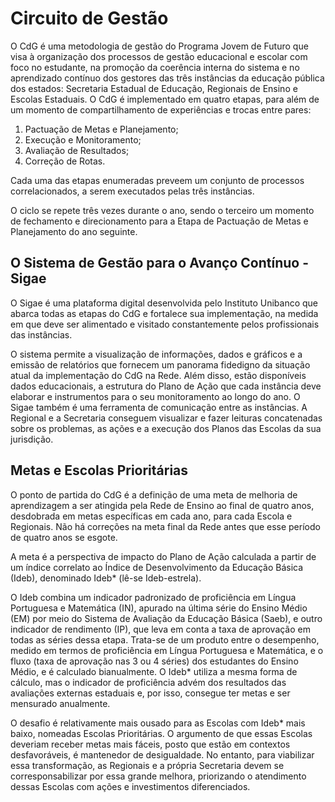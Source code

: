 # Circuito de Gestão

O CdG é uma metodologia de gestão do Programa Jovem de Futuro que visa à organização dos processos de gestão educacional e escolar com foco no estudante, na promoção da coerência interna do sistema e no aprendizado contínuo dos gestores das três instâncias da educação pública dos estados: Secretaria Estadual de Educação, Regionais de Ensino e Escolas Estaduais. O CdG é implementado em quatro etapas, para além de um momento de compartilhamento de experiências e trocas entre pares: 

1. Pactuação de Metas e Planejamento; 
2. Execução e Monitoramento; 
3. Avaliação de Resultados; 
4. Correção de Rotas.  
 
Cada uma das etapas enumeradas preveem um conjunto de processos correlacionados, a serem executados pelas três instâncias. 

O ciclo se repete três vezes durante o ano, sendo o terceiro um momento de fechamento e direcionamento para a Etapa de Pactuação de Metas e Planejamento do ano seguinte.

## O Sistema de Gestão para o Avanço Contínuo - Sigae
O Sigae é uma plataforma digital desenvolvida pelo Instituto Unibanco que abarca todas as etapas do CdG e fortalece sua implementação, na medida em que deve ser alimentado e visitado constantemente pelos profissionais das instâncias.  
 
O sistema permite a visualização de informações, dados e gráficos e a emissão de relatórios que fornecem um panorama fidedigno da situação atual da implementação do CdG na Rede. Além disso, estão disponíveis dados educacionais, a estrutura do Plano de Ação que cada instância deve elaborar e instrumentos para o seu monitoramento ao longo do ano. O Sigae também é uma ferramenta de comunicação entre as instâncias. A Regional e a Secretaria conseguem visualizar e fazer leituras concatenadas sobre os problemas, as ações e a execução dos Planos das Escolas da sua jurisdição. 

## Metas e Escolas Prioritárias
O ponto de partida do CdG é a definição de uma meta de melhoria de aprendizagem a ser atingida pela Rede de Ensino ao final de quatro anos, desdobrada em metas específicas em cada ano, para cada Escola e Regionais. Não há correções na meta final da Rede antes que esse período de quatro anos se esgote.  
 
A meta é a perspectiva de impacto do Plano de Ação calculada a partir de um índice correlato ao Índice de Desenvolvimento da Educação Básica (Ideb), denominado Ideb* (lê-se Ideb-estrela).  
 
O Ideb combina um indicador padronizado de proficiência em Língua Portuguesa e Matemática (IN), apurado na última série do Ensino Médio (EM) por meio do Sistema de Avaliação da Educação Básica (Saeb), e outro indicador de rendimento (IP), que leva em conta a taxa de aprovação em todas as séries dessa etapa. Trata-se de um produto entre o desempenho, medido em termos de proficiência em Língua Portuguesa e Matemática, e o fluxo (taxa de aprovação nas 3 ou 4 séries) dos estudantes do Ensino Médio, e é calculado bianualmente. O Ideb* utiliza a mesma forma de cálculo, mas o indicador de proficiência advém dos resultados das avaliações externas estaduais e, por isso, consegue ter metas e ser mensurado anualmente.  
 
O desafio é relativamente mais ousado para as Escolas com Ideb* mais baixo, nomeadas Escolas Prioritárias. O argumento de que essas Escolas deveriam receber metas mais fáceis, posto que estão em contextos desfavoráveis, é mantenedor de desigualdade. No entanto, para viabilizar essa transformação, as Regionais e a própria Secretaria devem se corresponsabilizar por essa grande melhora, priorizando o atendimento dessas Escolas com ações e investimentos diferenciados. 